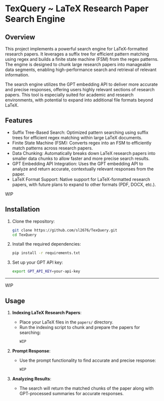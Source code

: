 # TexQuery ~ LaTeX Research Paper Search Engine

## Overview
This project implements a powerful search engine for LaTeX-formatted research papers.
It leverages a suffix tree for efficient pattern matching using regex and builds a finite state machine (FSM) from the regex patterns. 
The engine is designed to chunk large research papers into manageable data segments, 
enabling high-performance search and retrieval of relevant information.

The search engine utilizes the GPT embedding API to deliver more accurate and precise responses, 
offering users highly relevant sections of research papers. This tool is especially suited for academic and research environments,
with potential to expand into additional file formats beyond LaTeX.

## Features
 - Suffix Tree-Based Search: Optimized pattern searching using suffix trees for efficient regex matching within large LaTeX documents.
 - Finite State Machine (FSM): Converts regex into an FSM to efficiently match patterns across research papers.
 - Data Chunking: Automatically breaks down LaTeX research papers into smaller data chunks to allow faster and more precise search results.
 - GPT Embedding API Integration: Uses the GPT embedding API to analyze and return accurate, contextually relevant responses from the paper.
 - LaTeX Format Support: Native support for LaTeX-formatted research papers, with future plans to expand to other formats (PDF, DOCX, etc.).
   
WIP
## Installation

1. Clone the repository:
    ```bash
    git clone https://github.com/sl2676/TexQuery.git
    cd TexQuery
    ```

2. Install the required dependencies:
    ```bash
    pip install -r requirements.txt
    ```

3. Set up your GPT API key:
    ```bash
    export GPT_API_KEY=your-api-key
    ```

---
WIP
## Usage

1. **Indexing LaTeX Research Papers**:
    - Place your LaTeX files in the `papers/` directory.
    - Run the indexing script to chunk and prepare the papers for searching:
      ```bash
      WIP
      ```

2. **Prompt Response**:
    - Use the prompt functionality to find accurate and precise response:
      ```bash
      WIP
      ```

3. **Analyzing Results**:
    - The search will return the matched chunks of the paper along with GPT-processed summaries for accurate responses.


